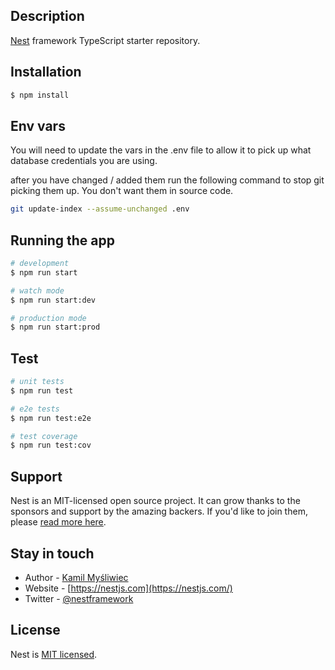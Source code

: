 ## Description

[Nest](https://github.com/nestjs/nest) framework TypeScript starter repository.

## Installation

```bash
$ npm install
```

## Env vars
You will need to update the vars in the .env file to allow it to pick up what database credentials you are using.

after you have changed / added them run the following command to stop git picking them up.  You don't want them in source code.

```bash
git update-index --assume-unchanged .env
```

## Running the app

```bash
# development
$ npm run start

# watch mode
$ npm run start:dev

# production mode
$ npm run start:prod
```

## Test

```bash
# unit tests
$ npm run test

# e2e tests
$ npm run test:e2e

# test coverage
$ npm run test:cov
```

## Support

Nest is an MIT-licensed open source project. It can grow thanks to the sponsors and support by the amazing backers. If you'd like to join them, please [read more here](https://docs.nestjs.com/support).

## Stay in touch

- Author - [Kamil Myśliwiec](https://kamilmysliwiec.com)
- Website - [https://nestjs.com](https://nestjs.com/)
- Twitter - [@nestframework](https://twitter.com/nestframework)

## License

  Nest is [MIT licensed](LICENSE).
